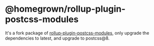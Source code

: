 # @homegrown/rollup-plugin-postcss-modules

It's a fork package of [rollup-plugin-postcss-modules](https://www.npmjs.com/package/rollup-plugin-postcss-modules), only upgrade the dependencies to latest, and upgrade to postcss@8.
